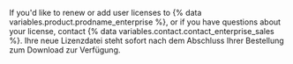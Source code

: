 If you'd like to renew or add user licenses to {% data variables.product.prodname_enterprise %}, or if you have questions about your license, contact {% data variables.contact.contact_enterprise_sales %}. Ihre neue Lizenzdatei steht sofort nach dem Abschluss Ihrer Bestellung zum Download zur Verfügung.
